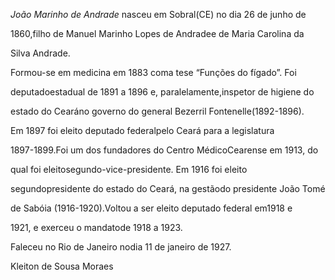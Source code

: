 

*João Marinho de Andrade* nasceu em Sobral(CE) no dia 26 de junho de

1860,filho de Manuel Marinho Lopes de Andradee de Maria Carolina da

Silva Andrade.



Formou-se em medicina em 1883 coma tese “Funções do fígado”. Foi

deputadoestadual de 1891 a 1896 e, paralelamente,inspetor de higiene do

estado do Cearáno governo do general Bezerril Fontenelle(1892-1896).



Em 1897 foi eleito deputado federalpelo Ceará para a legislatura

1897-1899.Foi um dos fundadores do Centro MédicoCearense em 1913, do

qual foi eleitosegundo-vice-presidente. Em 1916 foi eleito

segundopresidente do estado do Ceará, na gestãodo presidente João Tomé

de Sabóia (1916-1920).Voltou a ser eleito deputado federal em1918 e

1921, e exerceu o mandatode 1918 a 1923.



Faleceu no Rio de Janeiro nodia 11 de janeiro de 1927.



Kleiton de Sousa Moraes



